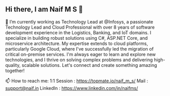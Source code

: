 ## Hi there, I am Naif M S 👋

 🔭 I’m currently working as Technology Lead at @Infosys, a passionate Technology Lead and Cloud Professional with over 8 years of software development experience in the Logistics, Banking, and IoT domains. I specialize in building robust solutions using C#, ASP.NET Core, and microservice architecture. My expertise extends to cloud platforms, particularly Google Cloud, where I've successfully led the migration of critical on-premise services. I'm always eager to learn and explore new technologies, and I thrive on solving complex problems and delivering high-quality, scalable solutions. Let's connect and create something amazing together!

 📫 How to reach me:
  1:1 Session : https://topmate.io/naif_m_s/
  Mail : support@naif.in
  LinkedIn : https://www.linkedin.com/in/naifms/


<!--
**naifms/naifms** is a ✨ _special_ ✨ repository because its `README.md` (this file) appears on your GitHub profile.

Here are some ideas to get you started:

- 🔭 I’m currently working on ...
- 🌱 I’m currently learning ...
- 👯 I’m looking to collaborate on ...
- 🤔 I’m looking for help with ...
- 💬 Ask me about ...
- 📫 How to reach me: ...
- 😄 Pronouns: ...
- ⚡ Fun fact: ...
-->
